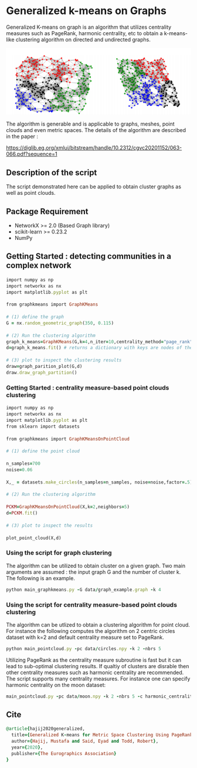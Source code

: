 # Generalized k-means on Graphs
Generalized K-means on graph is an algorithm that utilizes centrality measures such as PageRank, harmonic centrality, etc to obtain a k-means-like clustering algorithm on directed and undirected graphs. 

![Alt text](/data/fig_1.png?raw=true "Title")


The algorithm is generable and is applicable to graphs, meshes, point clouds and even metric spaces. The details of the algorithm are described in the paper :

https://diglib.eg.org/xmlui/bitstream/handle/10.2312/cgvc20201152/063-066.pdf?sequence=1


## Description of the script

The script demonstrated here can be applied to obtain cluster graphs as well as point clouds.

## Package Requirement

* NetworkX >= 2.0 (Based Graph library)
* scikit-learn >= 0.23.2
* NumPy 

## Getting Started : detecting communities in a complex network 

```ruby
import numpy as np
import networkx as nx
import matplotlib.pyplot as plt

from graphkmeans import GraphKMeans

# (1) define the graph
G = nx.random_geometric_graph(350, 0.115)

# (2) Run the clustering algorithm
graph_k_means=GraphKMeans(G,k=4,n_iter=10,centrality_method="page_rank")               
d=graph_k_means.fit() # returns a dictionary with keys are nodes of the graph, values are id of the clusters

# (3) plot to inspect the clustering results
draw=graph_parition_plot(G,d)    
draw.draw_graph_partition()

```


### Getting Started : centrality measure-based point clouds clustering

```ruby
import numpy as np
import networkx as nx
import matplotlib.pyplot as plt
from sklearn import datasets

from graphkmeans import GraphKMeansOnPointCloud

# (1) define the point cloud

n_samples=700
noise=0.06

X,_ = datasets.make_circles(n_samples=n_samples, noise=noise,factor=.5)  

# (2) Run the clustering algorithm

PCKM=GraphKMeansOnPointCloud(X,k=2,neighbors=5)  
d=PCKM.fit()

# (3) plot to inspect the results

plot_point_cloud(X,d)
```



### Using the script for graph clustering 

The algorithm can be utilized to obtain cluster on a given graph. Two main arguments are assumed : the input graph G and the number of cluster k. The following is an example.

```ruby
python main_graphkmeans.py -G data/graph_example.graph -k 4
```

### Using the script for centrality measure-based point clouds clustering

The algorithm can be utlized to obtain a clustering algorithm for point cloud. For instance the following computes the algorithm on 2 centric circles dataset with k=2 and default centrality measure set to PageRank.  

```ruby
python main_pointcloud.py -pc data/circles.npy -k 2 -nbrs 5 
```

Utilizing PageRank as the centrality measure subroutine is fast but it can lead to sub-optimal clustering results. If qualtiy of clusters are disrable then other centrality measures such as harmonic centrality are recommended. The script supports many centrality measures. For instance one can specify harmonic centrality on the moon dataset:  


```ruby
main_pointcloud.py -pc data/moon.npy -k 2 -nbrs 5 -c harmonic_centrality
```



## Cite
```ruby
@article{hajij2020generalized,
  title={Generalized K-means for Metric Space Clustering Using PageRank},
  author={Hajij, Mustafa and Said, Eyad and Todd, Robert},
  year={2020},
  publisher={The Eurographics Association}
}
```
